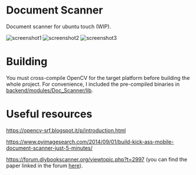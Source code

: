 Document Scanner
=================

Document scanner for ubuntu touch (WIP).

![screenshot1](https://github.com/dslul/doc-scanner/blob/master/screenshots/img1.png) ![screenshot2](https://github.com/dslul/doc-scanner/blob/master/screenshots/img2.png) ![screenshot3](https://github.com/dslul/doc-scanner/blob/master/screenshots/img3.png)

Building
==========
You must cross-compile OpenCV for the target platform before building the whole project. For convenience, I included the pre-compiled binaries in [backend/modules/Doc_Scanner/lib](backend/modules/Doc_Scanner/lib).

Useful resources
==========
https://opencv-srf.blogspot.it/p/introduction.html

https://www.pyimagesearch.com/2014/09/01/build-kick-ass-mobile-document-scanner-just-5-minutes/

https://forum.diybookscanner.org/viewtopic.php?t=2997 (you can find the paper linked in the forum [here](docs/lu-binarization.pdf)).
